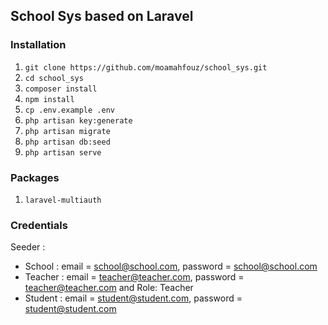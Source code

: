 ## School Sys based on Laravel

### Installation
01. `git clone https://github.com/moamahfouz/school_sys.git`
02. `cd school_sys`
03. `composer install`
04. `npm install`
05. `cp .env.example .env`
06. `php artisan key:generate`
07. `php artisan migrate`
08. `php artisan db:seed`
09. `php artisan serve`

### Packages
01. `laravel-multiauth`

### Credentials

Seeder :

-   School : email = school@school.com, password = school@school.com
-   Teacher : email = teacher@teacher.com, password = teacher@teacher.com and Role: Teacher
-   Student : email = student@student.com, password = student@student.com
